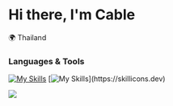 Hi there, I'm Cable
=============================
🌍  Thailand
### Languages & Tools  

[![My Skills](https://skillicons.dev/icons?i=flutter,dart,kotlin)](https://skillicons.dev)&nbsp;[![My Skills](https://skillicons.dev/icons?i=cs,postman,js,)](https://skillicons.dev)

<!--Design

[![My Skills](https://skillicons.dev/icons?i=ps)](https://skillicons.dev)-->

<a href="https://github.com/anuraghazra/github-readme-stats"><img align="center" src="https://github-readme-stats.vercel.app/api/top-langs/?username=CableBK&layout=compact&theme=buefy&hide_border=true&hide=HTML,CMake,C,CSS,Rust,c%2B%2B,php,objective-c,java," /></a>

<!--c%2B%2B-->
